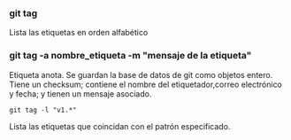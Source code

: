 ### git tag
Lista las etiquetas en orden alfabético

### git tag -a nombre_etiqueta -m "mensaje de la etiqueta"
Etiqueta anota. Se guardan la base de datos de git como objetos entero. Tiene un checksum; contiene el nombre del etiquetador,correo electrónico y fecha; y tienen un mensaje asociado.

```
git tag -l "v1.*"
```
Lista las etiquetas que coincidan con el patrón especificado.
